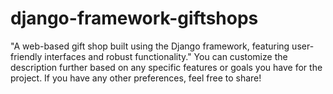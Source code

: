 # django-framework-giftshops
"A web-based gift shop built using the Django framework, featuring user-friendly interfaces and robust functionality."  You can customize the description further based on any specific features or goals you have for the project. If you have any other preferences, feel free to share!
